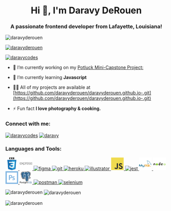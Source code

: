 <h1 align="center">Hi 👋, I'm Daravy DeRouen</h1>
<h3 align="center">A passionate frontend developer from Lafayette, Louisiana!</h3>

<p align="left"> <img src="https://komarev.com/ghpvc/?username=daravyderouen&label=Profile%20views&color=0e75b6&style=flat" alt="daravyderouen" /> </p>

<p align="left"> <a href="https://github.com/ryo-ma/github-profile-trophy"><img src="https://github-profile-trophy.vercel.app/?username=daravyderouen" alt="daravyderouen" /></a> </p>

<p align="left"> <a href="https://twitter.com/daravycodes" target="blank"><img src="https://img.shields.io/twitter/follow/daravycodes?logo=twitter&style=for-the-badge" alt="daravycodes" /></a> </p>

- 🔭 I’m currently working on my [Potluck Mini-Capstone Project:](https://potluck-capstone-daravy.herokuapp.com/)

- 🌱 I’m currently learning **Javascript**

- 👨‍💻 All of my projects are available at [https://github.com/daravyderouen/daravyderouen.github.io-.git](https://github.com/daravyderouen/daravyderouen.github.io-.git)

- ⚡ Fun fact **I love photography & cooking.**

<h3 align="left">Connect with me:</h3>
<p align="left">
<a href="https://twitter.com/daravycodes" target="blank"><img align="center" src="https://raw.githubusercontent.com/rahuldkjain/github-profile-readme-generator/master/src/images/icons/Social/twitter.svg" alt="daravycodes" height="30" width="40" /></a>
<a href="https://linkedin.com/in/daravy" target="blank"><img align="center" src="https://raw.githubusercontent.com/rahuldkjain/github-profile-readme-generator/master/src/images/icons/Social/linked-in-alt.svg" alt="daravy" height="30" width="40" /></a>
</p>

<h3 align="left">Languages and Tools:</h3>
<p align="left"> <a href="https://www.w3schools.com/css/" target="_blank" rel="noreferrer"> <img src="https://raw.githubusercontent.com/devicons/devicon/master/icons/css3/css3-original-wordmark.svg" alt="css3" width="40" height="40"/> </a> <a href="https://expressjs.com" target="_blank" rel="noreferrer"> <img src="https://raw.githubusercontent.com/devicons/devicon/master/icons/express/express-original-wordmark.svg" alt="express" width="40" height="40"/> </a> <a href="https://www.figma.com/" target="_blank" rel="noreferrer"> <img src="https://www.vectorlogo.zone/logos/figma/figma-icon.svg" alt="figma" width="40" height="40"/> </a> <a href="https://git-scm.com/" target="_blank" rel="noreferrer"> <img src="https://www.vectorlogo.zone/logos/git-scm/git-scm-icon.svg" alt="git" width="40" height="40"/> </a> <a href="https://heroku.com" target="_blank" rel="noreferrer"> <img src="https://www.vectorlogo.zone/logos/heroku/heroku-icon.svg" alt="heroku" width="40" height="40"/> </a> <a href="https://www.adobe.com/in/products/illustrator.html" target="_blank" rel="noreferrer"> <img src="https://www.vectorlogo.zone/logos/adobe_illustrator/adobe_illustrator-icon.svg" alt="illustrator" width="40" height="40"/> </a> <a href="https://developer.mozilla.org/en-US/docs/Web/JavaScript" target="_blank" rel="noreferrer"> <img src="https://raw.githubusercontent.com/devicons/devicon/master/icons/javascript/javascript-original.svg" alt="javascript" width="40" height="40"/> </a> <a href="https://jestjs.io" target="_blank" rel="noreferrer"> <img src="https://www.vectorlogo.zone/logos/jestjsio/jestjsio-icon.svg" alt="jest" width="40" height="40"/> </a> <a href="https://www.mysql.com/" target="_blank" rel="noreferrer"> <img src="https://raw.githubusercontent.com/devicons/devicon/master/icons/mysql/mysql-original-wordmark.svg" alt="mysql" width="40" height="40"/> </a> <a href="https://nodejs.org" target="_blank" rel="noreferrer"> <img src="https://raw.githubusercontent.com/devicons/devicon/master/icons/nodejs/nodejs-original-wordmark.svg" alt="nodejs" width="40" height="40"/> </a> <a href="https://www.photoshop.com/en" target="_blank" rel="noreferrer"> <img src="https://raw.githubusercontent.com/devicons/devicon/master/icons/photoshop/photoshop-line.svg" alt="photoshop" width="40" height="40"/> </a> <a href="https://www.postgresql.org" target="_blank" rel="noreferrer"> <img src="https://raw.githubusercontent.com/devicons/devicon/master/icons/postgresql/postgresql-original-wordmark.svg" alt="postgresql" width="40" height="40"/> </a> <a href="https://postman.com" target="_blank" rel="noreferrer"> <img src="https://www.vectorlogo.zone/logos/getpostman/getpostman-icon.svg" alt="postman" width="40" height="40"/> </a> <a href="https://www.selenium.dev" target="_blank" rel="noreferrer"> <img src="https://raw.githubusercontent.com/detain/svg-logos/780f25886640cef088af994181646db2f6b1a3f8/svg/selenium-logo.svg" alt="selenium" width="40" height="40"/> </a> </p>

<p><img align="left" src="https://github-readme-stats.vercel.app/api/top-langs?username=daravyderouen&show_icons=true&locale=en&layout=compact" alt="daravyderouen" /></p>

<p>&nbsp;<img align="center" src="https://github-readme-stats.vercel.app/api?username=daravyderouen&show_icons=true&locale=en" alt="daravyderouen" /></p>

<p><img align="center" src="https://github-readme-streak-stats.herokuapp.com/?user=daravyderouen&" alt="daravyderouen" /></p>
